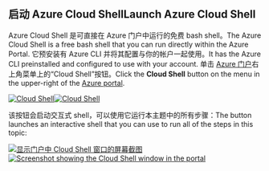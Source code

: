 ## <a name="launch-azure-cloud-shell"></a><span data-ttu-id="99e16-101">启动 Azure Cloud Shell</span><span class="sxs-lookup"><span data-stu-id="99e16-101">Launch Azure Cloud Shell</span></span>

<span data-ttu-id="99e16-102">Azure Cloud Shell 是可直接在 Azure 门户中运行的免费 bash shell。</span><span class="sxs-lookup"><span data-stu-id="99e16-102">The Azure Cloud Shell is a free bash shell that you can run directly within the Azure Portal.</span></span> <span data-ttu-id="99e16-103">它预安装有 Azure CLI 并将其配置与你的帐户一起使用。</span><span class="sxs-lookup"><span data-stu-id="99e16-103">It has the Azure CLI preinstalled and configured to use with your account.</span></span> <span data-ttu-id="99e16-104">单击 [Azure 门户](https://portal.azure.com)右上角菜单上的“Cloud Shell”按钮。</span><span class="sxs-lookup"><span data-stu-id="99e16-104">Click the **Cloud Shell** button on the menu in the upper-right of the [Azure portal](https://portal.azure.com).</span></span>

<span data-ttu-id="99e16-105">[![Cloud Shell](../media/cloud-shell-try-it/cloud-shell-menu.png)](https://portal.azure.com)</span><span class="sxs-lookup"><span data-stu-id="99e16-105">[![Cloud Shell](../media/cloud-shell-try-it/cloud-shell-menu.png)](https://portal.azure.com)</span></span>

<span data-ttu-id="99e16-106">该按钮会启动交互式 shell，可以使用它运行本主题中的所有步骤：</span><span class="sxs-lookup"><span data-stu-id="99e16-106">The button launches an interactive shell that you can use to run all of the steps in this topic:</span></span>

<span data-ttu-id="99e16-107">[![显示门户中 Cloud Shell 窗口的屏幕截图](../media/cloud-shell-try-it/cloud-shell-safari.png)](https://portal.azure.com)</span><span class="sxs-lookup"><span data-stu-id="99e16-107">[![Screenshot showing the Cloud Shell window in the portal](../media/cloud-shell-try-it/cloud-shell-safari.png)](https://portal.azure.com)</span></span>